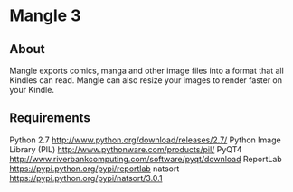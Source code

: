 # Mangle 3

## About
Mangle exports comics, manga and other image files into a format that all Kindles can read. Mangle can also resize your images to render faster on your Kindle.

## Requirements
Python 2.7                  http://www.python.org/download/releases/2.7/
Python Image Library (PIL)  http://www.pythonware.com/products/pil/
PyQT4                       http://www.riverbankcomputing.com/software/pyqt/download
ReportLab                   https://pypi.python.org/pypi/reportlab
natsort                     https://pypi.python.org/pypi/natsort/3.0.1